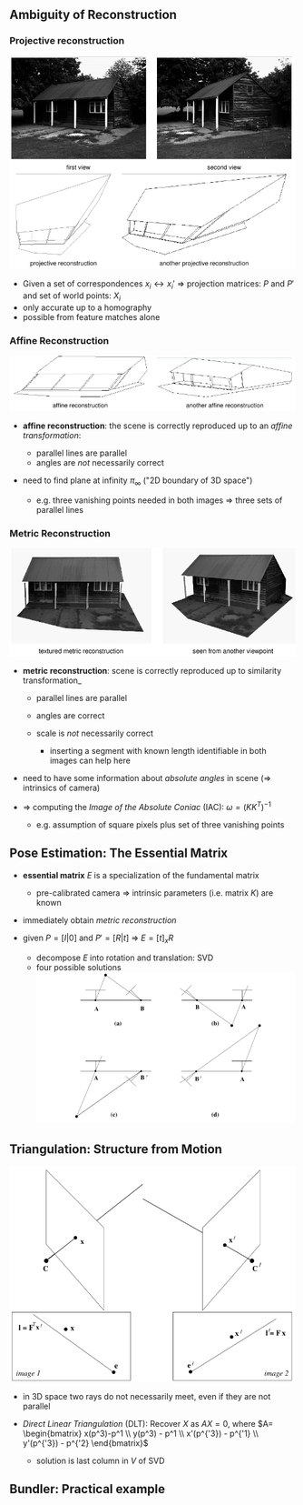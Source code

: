 ## Ambiguity of Reconstruction

### Projective reconstruction

![Projective Reconstruction](images/projectiveReconstruction.png)

* Given a set of correspondences $x_i \leftrightarrow x_i'$ => projection matrices: $P$ and $P'$ and set of world points: $X_i$
* only accurate up to a homography
* possible from feature matches alone

### Affine Reconstruction

![Affine Reconstruction](images/affineReconstruction.png)

* **affine reconstruction**: the scene is correctly reproduced up to an _affine transformation_:

    * parallel lines are parallel
    * angles are _not_ necessarily correct
    
* need to find plane at infinity $\pi_\infty$ ("2D boundary of 3D space")

    * e.g. three vanishing points needed in both images => three sets of parallel lines

### Metric Reconstruction

![Metric Reconstruction](images/metricReconstruction.png)

* **metric reconstruction**: scene is correctly reproduced up to similarity transformation_

    * parallel lines are parallel
    * angles are correct
    * scale is _not_ necessarily correct
    
        * inserting a segment with known length identifiable in both images can help here
        
* need to have some information about _absolute angles_ in scene (=> intrinsics of camera)
* => computing the _Image of the Absolute Coniac_ (IAC): $\omega = (KK^T)^{-1}$

    * e.g. assumption of square pixels plus set of three vanishing points

## Pose Estimation: The Essential Matrix

* **essential matrix** $E$ is a specialization of the fundamental matrix

    * pre-calibrated camera => intrinsic parameters (i.e. matrix $K$) are known

* immediately obtain _metric reconstruction_
* given $P=[I\vert0]$ and $P'=[R\vert t]$ => $E=[t]_x R$

    * decompose $E$ into rotation and translation: SVD
    * four possible solutions ![Essential Matrix: Geometric Interpretation: only (a) can be correct](images/essentialMatrixGeometricInterpretation.png)

## Triangulation: Structure from Motion

![Triangulation from imperfect points](images/triangulation.png)

* in 3D space two rays do not necessarily meet, even if they are not parallel
* _Direct Linear Triangulation_ (DLT): Recover $X$ as $AX=0$, where $A= \begin{bmatrix} x(p^3)-p^1 \\ y(p^3) - p^1 \\ x'(p^{'3}) - p^{'1} \\ y'(p^{'3}) - p^{'2} \end{bmatrix}$

    * solution is last column in $V$ of SVD

## Bundler: Practical example



